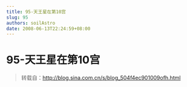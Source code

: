 ```yaml
---
title: 95-天王星在第10宫
slug: 95
authors: soilAstro
date: 2008-06-13T22:24:59+08:00
---
```

# 95-天王星在第10宫

> 转载自：http://blog.sina.com.cn/s/blog_504f4ec901009ofh.html


  